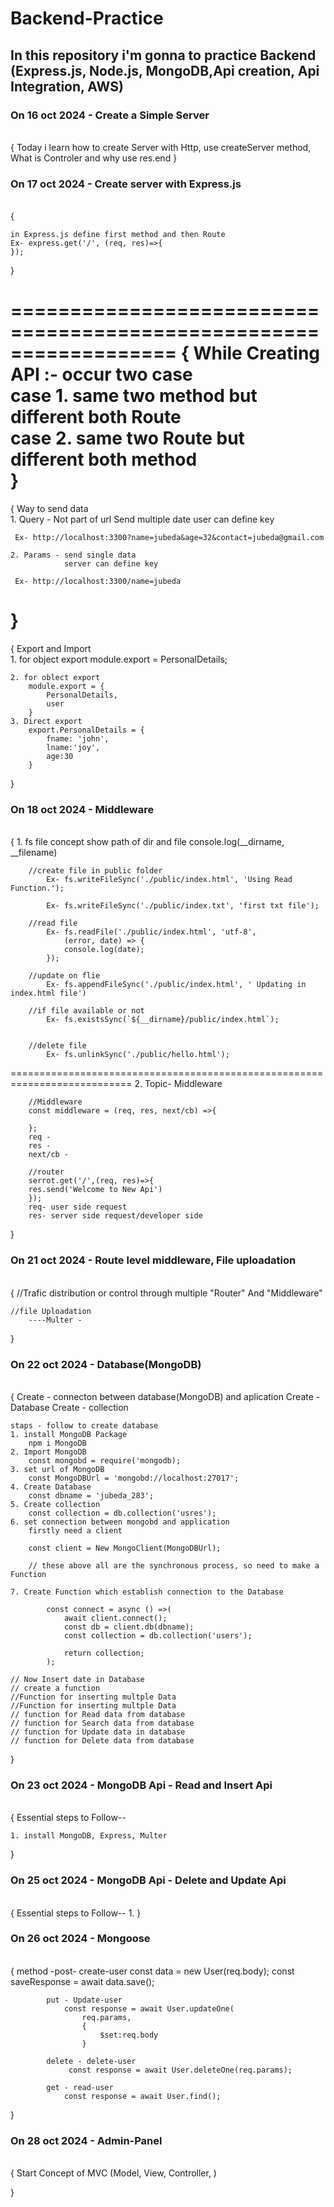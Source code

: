 # Backend-Practice
<h2> In this repository i'm gonna to practice Backend (Express.js, Node.js, MongoDB,Api creation, Api Integration, AWS)</h2>

<h3> On 16 oct 2024 - Create a Simple Server </h3> <br>
{
    Today i learn how to create Server with Http, use createServer method, 
    What is Controler and why use res.end
}

<h3> On 17 oct 2024 - Create server with Express.js </h3> <br>
{

    in Express.js define first method and then Route
    Ex- express.get('/', (req, res)=>{
    });
}

==================================================================
{
    While Creating API :- occur two case<br>
        case 1. same two method but<br>
                different both Route<br>
        case 2. same two Route but <br>
                different both method<br>
}
===================================================================
{
    Way to send data <br>
    1. Query - Not part of url
               Send multiple date 
               user can define key
    
     Ex- http://localhost:3300?name=jubeda&age=32&contact=jubeda@gmail.com

    2. Params - send single data 
                server can define key

     Ex- http://localhost:3300/name=jubeda
}
===================================================================
{
    Export and Import <br>
    1. for object export
        module.export = PersonalDetails;
    
    2. for oblect export
        module.export = {
            PersonalDetails,
            user
        }
    3. Direct export
        export.PersonalDetails = {
            fname: 'john',
            lname:'joy',
            age:30
        }
} 

<h3> On 18 oct 2024 - Middleware </h3> <br>
{
    1. fs file concept
        show path of dir and file
            console.log(__dirname, __filename) 

        //create file in public folder
            Ex- fs.writeFileSync('./public/index.html', 'Using Read Function.');

            Ex- fs.writeFileSync('./public/index.txt', 'first txt file');

        //read file
            Ex- fs.readFile('./public/index.html', 'utf-8', 
                (error, date) => {
                console.log(date);
            });

        //update on flie
            Ex- fs.appendFileSync('./public/index.html', ' Updating in index.html file')

        //if file available or not
            Ex- fs.existsSync(`${__dirname}/public/index.html`);


        //delete file
            Ex- fs.unlinkSync('./public/hello.html');
===========================================================================
    2. Topic- Middleware

        //Middleware
        const middleware = (req, res, next/cb) =>{

        };
        req - 
        res - 
        next/cb - 

        //router
        serrot.get('/',(req, res)=>{
        res.send('Welcome to New Api')
        });
        req- user side request
        res- server side request/developer side 
}

<h3> On 21 oct 2024 - Route level middleware, File uploadation </h3> <br>
{
    //Trafic distribution or control through multiple "Router" And "Middleware"

    //file Uploadation
        ----Multer - 

}

<h3> On 22 oct 2024 - Database(MongoDB) </h3> <br>
{
    Create - connecton between database(MongoDB) and aplication 
    Create - Database
    Create - collection

    staps - follow to create database
    1. install MongoDB Package 
        npm i MongoDB
    2. Import MongoDB
        const mongobd = require('mongodb);
    3. set url of MongoDB
        const MongoDBUrl = 'mongobd://localhost:27017';
    4. Create Database
        const dbname = 'jubeda_283';
    5. Create collection 
        const collection = db.collection('usres');
    6. set connection between mongobd and application
        firstly need a client

        const client = New MongoClient(MongoDBUrl);

        // these above all are the synchronous process, so need to make a Function

    7. Create Function which establish connection to the Database

            const connect = async () =>(
                await client.connect();
                const db = client.db(dbname);
                const collection = db.collection('users');

                return collection;
            );
    
    // Now Insert date in Database
    // create a function 
    //Function for inserting multple Data
    //Function for inserting multple Data
    // function for Read data from database
    // function for Search data from database
    // function for Update data in database
    // function for Delete data from database


}

<h3> On 23 oct 2024 - MongoDB Api - Read and Insert Api </h3> <br>
{
    Essential steps to Follow--

    1. install MongoDB, Express, Multer
}

<h3> On 25 oct 2024 - MongoDB Api - Delete and Update Api </h3> <br>
{
    Essential steps to Follow--
    1. 
}

<h3> On 26 oct 2024 - Mongoose  </h3> <br>
{
    method -post- create-user
                   const data = new User(req.body);
                   const saveResponse = await data.save(); 

            put - Update-user
                const response = await User.updateOne(
                    req.params,
                    {
                        $set:req.body
                    }

            delete - delete-user
                 const response = await User.deleteOne(req.params);
   
            get - read-user
                const response = await User.find();    
}
<h3> On 28 oct 2024 - Admin-Panel </h3> <br>
{
    Start Concept of MVC (Model, View, Controller, )
    
}
